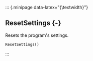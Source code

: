 ::: {.minipage data-latex="{\textwidth}"}
## ResetSettings {-}

Resets the program's settings.

```{sql}
ResetSettings()
```
:::
